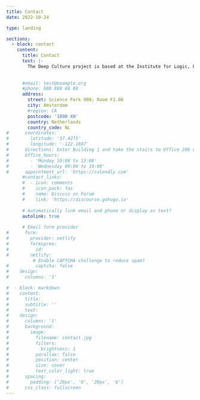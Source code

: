 ```yaml
---
title: Contact
date: 2022-10-24

type: landing

sections:
  - block: contact
    content:
      title: Contact
      text: |-
        The Deep Culture project is based at the Institute for Logic, Language and Computation (https://www.illc.uva.nl/).
        
        
      #email: test@example.org
      #phone: 888 888 88 88
      address:
        street: Science Park 900; Room F2.06
        city: Amsterdam
        #region: CA
        postcode: '1098 XH'
        country: Netherlands
        country_code: NL
#      coordinates:
#        latitude: '37.4275'
#        longitude: '-122.1697'
#      directions: Enter Building 1 and take the stairs to Office 200 on Floor 2
#      office_hours:
#        - 'Monday 10:00 to 13:00'
#        - 'Wednesday 09:00 to 10:00'
#      appointment_url: 'https://calendly.com'
      #contact_links:
      #  - icon: comments
      #    icon_pack: fas
      #    name: Discuss on Forum
      #    link: 'https://discourse.gohugo.io'
    
      # Automatically link email and phone or display as text?
      autolink: true
    
      # Email form provider
#      form:
#        provider: netlify
#        formspree:
#          id:
#        netlify:
          # Enable CAPTCHA challenge to reduce spam?
#          captcha: false
#    design:
#      columns: '1'

#  - block: markdown
#    content:
#      title:
#      subtitle: ''
#      text:
#    design:
#      columns: '1'
#      background:
#        image: 
#          filename: contact.jpg
#          filters:
#            brightness: 1
#          parallax: false
#          position: center
#          size: cover
#          text_color_light: true
#      spacing:
#        padding: ['20px', '0', '20px', '0']
#      css_class: fullscreen
---
```

